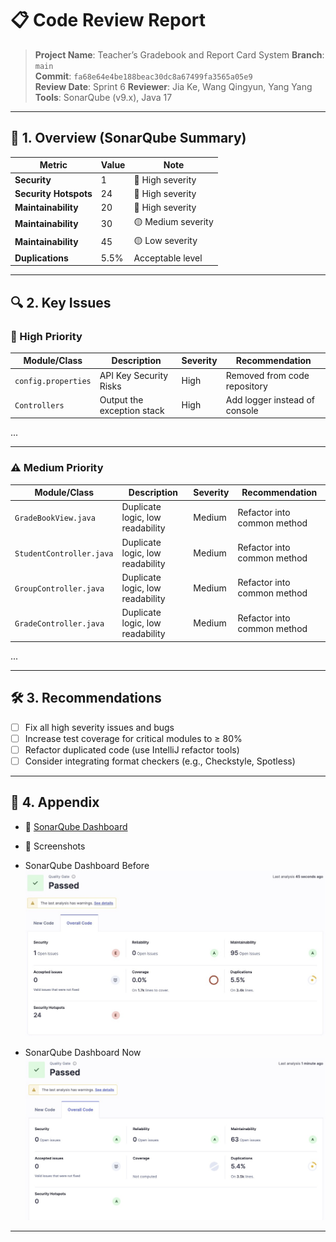 # 📋 Code Review Report

> **Project Name**:  Teacher’s Gradebook and Report Card System
> **Branch**: `main`  
> **Commit**: `fa68e64e4be188beac30dc8a67499fa3565a05e9`  
> **Review Date**:  Sprint 6
> **Reviewer**: Jia Ke, Wang Qingyun, Yang Yang
> **Tools**: SonarQube (v9.x), Java 17

---

## 🧭 1. Overview (SonarQube Summary)

| Metric                 | Value       | Note                          |
|------------------------|-------------|-------------------------------|
| **Security**           | 1           | 🔴 High severity              |
| **Security Hotspots**  | 24          | 🔴 High severity              |
| **Maintainability**    | 20          | 🔴 High severity              |
| **Maintainability**    | 30          | 🟡 Medium severity            |
| **Maintainability**    | 45          | 🟡 Low severity               |
| **Duplications**       | 5.5%        | Acceptable level              |

---

## 🔍 2. Key Issues

### 🚨 High Priority

| Module/Class         | Description                     | Severity | Recommendation                 |
|----------------------|---------------------------------|----------|--------------------------------|
| `config.properties`  | API Key Security Risks          | High     | Removed from code repository   |
| `Controllers`        | Output the exception stack      | High     | Add logger instead of console  |
...

---

### ⚠️ Medium Priority

| Module/Class            | Description                        | Severity | Recommendation              |
|-------------------------|------------------------------------|----------|-----------------------------|
| `GradeBookView.java`    | Duplicate logic, low readability   | Medium   | Refactor into common method |
| `StudentController.java`| Duplicate logic, low readability   | Medium   | Refactor into common method |
| `GroupController.java`  | Duplicate logic, low readability   | Medium   | Refactor into common method |
| `GradeController.java`  | Duplicate logic, low readability   | Medium   | Refactor into common method |
...

---

## 🛠️ 3. Recommendations

- [ ] Fix all high severity issues and bugs
- [ ] Increase test coverage for critical modules to ≥ 80%
- [ ] Refactor duplicated code (use IntelliJ refactor tools)
- [ ] Consider integrating format checkers (e.g., Checkstyle, Spotless)

---

## 📎 4. Appendix

- 🔗 [SonarQube Dashboard](http://localhost:9000/dashboard?id=gradebook&codeScope=overall)
- 📸 Screenshots

- SonarQube Dashboard Before
![SonarQube Dashboard Before](sonarqube_dashboard_before.jpg "SonarQube Dashboard Before")
- SonarQube Dashboard Now
![SonarQube Dashboard Now](sonarqube_dashboard_now.jpg "SonarQube Dashboard Now")


---


